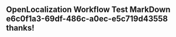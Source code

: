 <properties
ms.topic="hero-topic"
ms.test1="hero-topic"
ms.test2="test"/>

## OpenLocalization Workflow Test MarkDown e6c0f1a3-69df-486c-a0ec-e5c719d43558 thanks!
